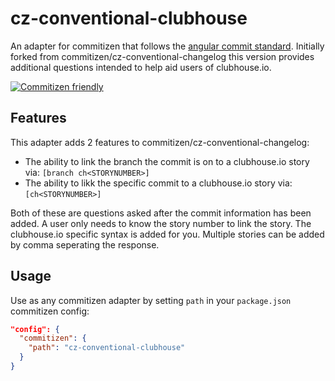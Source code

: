 # cz-conventional-clubhouse

An adapter for commitizen that follows the
[angular commit standard](https://github.com/conventional-changelog/conventional-changelog/blob/master/packages/conventional-changelog-angular/convention.md).
Initially forked from commitizen/cz-conventional-changelog this version provides
additional questions intended to help aid users of clubhouse.io.

[![Commitizen friendly](https://img.shields.io/badge/commitizen-friendly-brightgreen.svg)](http://commitizen.github.io/cz-cli/)

## Features

This adapter adds 2 features to commitizen/cz-conventional-changelog:

* The ability to link the branch the commit is on to a clubhouse.io story via:
  `[branch ch<STORYNUMBER>]`
* The ability to likk the specific commit to a clubhouse.io story via:
  `[ch<STORYNUMBER>]`

Both of these are questions asked after the commit information has been added. A
user only needs to know the story number to link the story. The clubhouse.io
specific syntax is added for you. Multiple stories can be added by comma
seperating the response.

## Usage

Use as any commitizen adapter by setting `path` in your `package.json`
commitizen config:

```json
"config": {
  "commitizen": {
    "path": "cz-conventional-clubhouse"
  }
}
```
